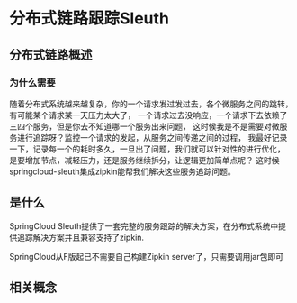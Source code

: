 # 分布式链路跟踪Sleuth



## 分布式链路概述

### 为什么需要

随着分布式系统越来越复杂，你的一个请求发过发过去，各个微服务之间的跳转，有可能某个请求某一天压力太大了， 一个请求过去没响应，一个请求下去依赖了三四个服务，但是你去不知道哪一个服务出来问题， 这时候我是不是需要对微服务进行追踪呀？监控一个请求的发起，从服务之间传递之间的过程， 我最好记录一下，记录每一个的耗时多久，一旦出了问题，我们就可以针对性的进行优化， 是要增加节点，减轻压力，还是服务继续拆分，让逻辑更加简单点呢？ 这时候springcloud-sleuth集成zipkin能帮我们解决这些服务追踪问题。



## 是什么

SpringCloud Sleuth提供了一套完整的服务跟踪的解决方案，在分布式系统中提供追踪解决方案并且兼容支持了zipkin.  

SpringCloud从F版起已不需要自己构建Zipkin server了，只需要调用jar包即可 



## 相关概念


